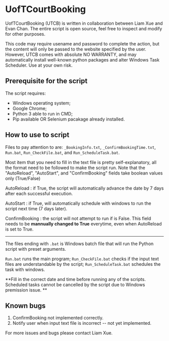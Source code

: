 # UofTCourtBooking
UofTCourtBooking (UTCB) is written in collaboration between Liam Xue and Evan Chan. The entire script is open source, feel free to inspect and modify for other purposes. 

This code may require usename and password to complete the action, but the content will only be passed to the website specified by the user. However, UTCB comes with absolute NO WARRANTY, and may automatically install well-known python packages and alter Windows Task Scheduler. Use at your own risk. 

## Prerequisite for the script
The script requires:
- Windows operating system;
- Google Chrome;
- Python 3 able to run in CMD;
- Pip available OR Selenium pacakage already installed.

## How to use to script
Files to pay attention to are: `_BookingInfo.txt`, `_ConfirmBookingTime.txt`, `Run.bat`, `Run_CheckFile.bat`, and `Run_ScheduleTask.bat`. 

Most item that you need to fill in the text file is pretty self-explanatory, all the format need to be followed to make the script run. Note that the "AutoReload", "AutoStart", and "ConfirmBooking" fields take boolean values only (True/False)

AutoReload
: if True, the script will automatically advance the date by 7 days after each successful execution. 

AutoStart
: if True, will automatically schedule with windows to run the script next time (7 days later).

ConfirmBooking
: the script will not attempt to run if is False. This field needs to be **mannually changed to True** everytime, even when AutoReload is set to True. 

---

The files ending with `.bat` is Windows batch file that will run the Python script with preset arguments. 

`Run.bat` runs the main program; `Run_CheckFile.bat` checks if the input text files are understandable by the script; `Run_ScheduleTask.bat` schedules the task with windows. 

**Fill in the correct date and time before running any of the scripts. Scheduled tasks cannot be cancelled by the script due to Windows premission issue. **

## Known bugs
1. ConfirmBooking not implemented correctly. 
2. Notify user when input text file is incorrect -- not yet implemented. 

For more issues and bugs please contact Liam Xue. 
